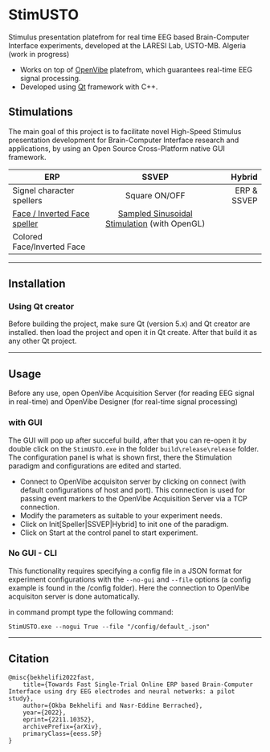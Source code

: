 # StimUSTO

Stimulus presentation platefrom for real time EEG based Brain-Computer Interface experiments, developed at the LARESI Lab, USTO-MB. Algeria (work in progress)

- Works on top of [OpenVibe](http://openvibe.inria.fr) platefrom, which guarantees real-time EEG signal processing.
- Developed using [Qt](https://www.qt.io) framework with C++.

## Stimulations
The main goal of this project is to facilitate novel High-Speed Stimulus presentation development for Brain-Computer Interface research and applications, by using an Open Source Cross-Platform native GUI framework.

| ERP           | SSVEP         | Hybrid  |
| ------------- |:-------------:| -----:|
|  Signel character spellers    | Square ON/OFF |ERP & SSVEP |
| [Face / Inverted Face speller](https://iopscience.iop.org/article/10.1088/1741-2560/9/2/026018)      | [Sampled Sinusoidal Stimulation](https://www.tandfonline.com/doi/abs/10.1080/2326263X.2014.944469) (with OpenGL)     |    |
| Colored Face/Inverted Face    |               |         |
---

## Installation

### Using Qt creator

Before building the project, make sure Qt (version 5.x) and Qt creator are installed. then load the project and open it in Qt create. After that build it as any other Qt project.

---

## Usage

Before any use, open OpenVibe Acquisition Server (for reading EEG signal in real-time) and OpenVibe Designer (for real-time signal processing)

### with GUI
The GUI will pop up after succeful build, after that you can re-open it by double click on the ```StimUSTO.exe``` in the folder ```build\release\release``` folder.
The configuration panel is what is shown first, there the Stimulation paradigm and configurations are edited and started.

- Connect to OpenVibe acquisiton server by clicking on connect (with default configurations of host and port). This connection is used for passing event markers to the OpenVibe Acquisition Server via a TCP connection.
- Modify the parameters as suitable to your experiment needs.
- Click on Init[Speller|SSVEP|Hybrid] to init one of the paradigm.
- Click on Start at the control panel to start experiment.

### No GUI - CLI
This functionality requires specifying a config file in a JSON format for experiment configurations with the ```--no-gui``` and ```--file``` options (a config example is found in the /config folder). Here the connection to OpenVibe acquisiton server is done automatically.

in command prompt type the following command:
```
StimUSTO.exe --nogui True --file "/config/default_.json"
```

---

## Citation
```
@misc{bekhelifi2022fast,
    title={Towards Fast Single-Trial Online ERP based Brain-Computer Interface using dry EEG electrodes and neural networks: a pilot study},
    author={Okba Bekhelifi and Nasr-Eddine Berrached},
    year={2022},
    eprint={2211.10352},
    archivePrefix={arXiv},
    primaryClass={eess.SP}
}
```
